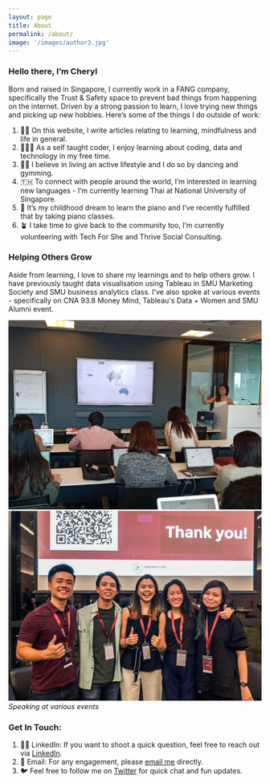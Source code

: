 ```yaml
---
layout: page
title: About
permalink: /about/
image: '/images/author3.jpg'
---
```


### Hello there, I’m Cheryl 

Born and raised in Singapore, I currently work in a FANG company, specifically the Trust & Safety space to prevent bad things from happening on the internet. 
Driven by a strong passion to learn, I love trying new things and picking up new hobbies. 
Here’s some of the things I do outside of work:  
1. ✍🏻 On this website, I write articles relating to learning, mindfulness and life in general. 
2. 👩🏻‍💻 As a self taught coder, I enjoy learning about coding, data and technology in my free time. 
3. 💃🏼 I believe in living an active lifestyle and I do so by dancing and gymming. 
4. 🇹🇭 To connect with people around the world, I’m interested in learning new languages - I’m currently learning Thai at National University of Singapore. 
5. 🎹 It’s my childhood dream to learn the piano and I’ve recently fulfilled that by taking piano classes. 
6. 🪴 I take time to give back to the community too, I’m currently volunteering with Tech For She and Thrive Social Consulting. 

### Helping Others Grow 
Aside from learning, I love to share my learnings and to help others grow. 
I have previously taught data visualisation using Tableau in SMU Marketing Society and SMU business analytics class. 
I've also spoke at various events - specifically on CNA 93.8 Money Mind, Tableau's Data + Women and SMU Alumni event.  

<div class="gallery-box">
  <div class="gallery">
    <img src="/images/tableauworkshop.jpeg">
    <img src="/images/mnn.jpeg">
  </div>
  <em>Speaking at various events</em>
</div>

### Get In Touch: 
1. 🤝🏻 LinkedIn: If you want to shoot a quick question, feel free to reach out via [LinkedIn](https://www.linkedin.com/in/cheryltanyn/). 
2. 📩 Email: For any engagement, please [email me](mailto:cheryltan134@gmail.com) directly. 
3. 🐦 Feel free to follow me on [Twitter](https://twitter.com/cheryltyn?lang=en) for quick chat and fun updates. 
